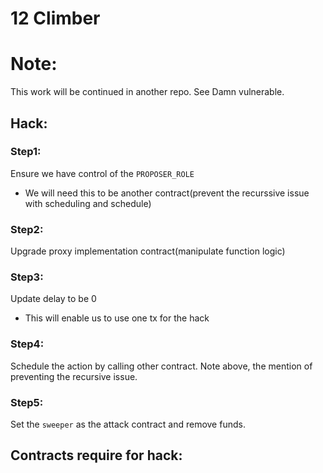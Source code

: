 # 12 Climber

# Note:

This work will be continued in another repo. See Damn vulnerable.
## Hack:

### Step1:

Ensure we have control of the `PROPOSER_ROLE`
- We will need this to be another contract(prevent the recurssive issue with scheduling and schedule)

### Step2:

Upgrade proxy implementation contract(manipulate function logic)

### Step3:

Update delay to be 0
- This will enable us to use one tx for the hack

### Step4:

Schedule the action by calling other contract. Note above, the mention of preventing the recursive issue.

### Step5:

Set the `sweeper` as the attack contract and remove funds. 

## Contracts require for hack:

